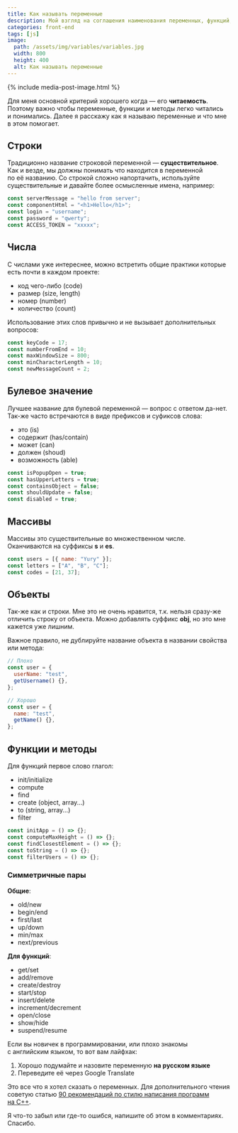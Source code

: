 ```yaml
---
title: Как называть переменные
description: Мой взгляд на соглашения наименования переменных, функций, методов и классов
categories: front-end
tags: [js]
image:
  path: /assets/img/variables/variables.jpg
  width: 800
  height: 400
  alt: Как называть переменные
---
```


{% include media-post-image.html %}

Для меня основной критерий хорошего когда — его **читаемость**. Поэтому важно чтобы переменные, функции и методы легко читались и понимались. Далее я расскажу как я называю переменные и что мне в этом помогает.

## Строки

Традиционно название строковой переменной — **существительное**. Как и везде, мы должны понимать что находится в переменной по её названию. Со строкой сложно напортачить, используйте существительные и давайте более осмысленные имена, например:

```js
const serverMessage = "hello from server";
const componentHtml = "<h1>Hello</h1>";
const login = "username";
const password = "qwerty";
const ACCESS_TOKEN = "xxxxx";
```

## Числа

С числами уже интереснее, можно встретить общие практики которые есть почти в каждом проекте:

- код чего-либо (code)
- размер (size, length)
- номер (number)
- количество (count)

Использование этих слов привычно и не вызывает дополнительных вопросов:

```js
const keyCode = 17;
const numberFromEnd = 10;
const maxWindowSize = 800;
const minCharacterLength = 10;
const newMessageCount = 2;
```

## Булевое значение

Лучшее название для булевой переменной — вопрос с ответом да-нет. Так-же часто встречаются в виде префиксов и суфиксов слова:

- это (is)
- содержит (has/contain)
- может (can)
- должен (shoud)
- возможность (able)

```js
const isPopupOpen = true;
const hasUpperLetters = true;
const containsObject = false;
const shouldUpdate = false;
const disabled = true;
```

## Массивы

Массивы это существительные во множественном числе. Оканчиваются на суффиксы **s** и **es**.

```js
const users = [{ name: "Yury" }];
const letters = ["A", "B", "C"];
const codes = [21, 37];
```

## Объекты

Так-же как и строки. Мне это не очень нравится, т.к. нельзя сразу-же отличить строку от объекта. Можно добавлять суффикс **obj**, но это мне кажется уже лишним.

Важное правило, не дублируйте название объекта в названии свойства или метода:

```js
// Плохо
const user = {
  userName: "test",
  getUsername() {},
};

// Хорошо
const user = {
  name: "test",
  getName() {},
};
```

## Функции и методы

Для функций первое слово глагол:

- init/initialize
- compute
- find
- create (object, array...)
- to (string, array...)
- filter

```js
const initApp = () => {};
const computeMaxHeight = () => {};
const findClosestElement = () => {};
const toString = () => {};
const filterUsers = () => {};
```

### Симметричные пары

**Общие**:

- old/new
- begin/end
- first/last
- up/down
- min/max
- next/previous

**Для функций**:

- get/set
- add/remove
- create/destroy
- start/stop
- insert/delete
- increment/decrement
- open/close
- show/hide
- suspend/resume

Если вы новичек в программировании, или плохо знакомы с английским языком, то вот вам лайфхак:

1. Хорошо подумайте и назовите переменную **на русском языке**
2. Переведите её через Google Translate

Это все что я хотел сказать о переменных. Для дополнительного чтения советую статью [90 рекомендаций по стилю написания программ на C++](https://habrahabr.ru/post/172091/).

Я что-то забыл или где-то ошибся, напишите об этом в комментариях. Спасибо.
